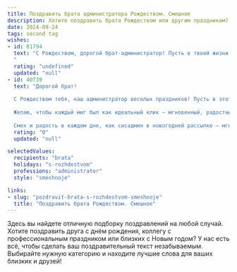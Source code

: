 ```yaml
---
title: Поздравить брата администратора Рождеством. Смешное
description: Хотите поздравить брата Рождеством или другим праздником? Наш ИИ создаст незабываемое поздравление, а вы обязательно выделитесь среди других.  
date: 2024-09-24
tags: second tag
wishes:
- id: 81794
  text: "С Рождеством, дорогой брат-администратор! Пусть в твоей жизни будет как можно больше \"пользователей\", а \"ошибок\" - как можно меньше, желательно, только в новогоднем салате!  😜
  "
  rating: "undefined"
  updated: "null"
- id: 40739
  text: "Дорогой брат!
  
  С Рождеством тебя, наш администратор веселых праздников! Пусть в этот светлый день все вирусы недоразумений покинут ваш компьютер, а в жизни установится только удачный софт! Пусть напоминания о работе не отвлекают от вас, ведь сегодня все задачи по настройке радости уже выполнены!
  
  Желаю, чтобы каждый миг был как идеальный клик – мгновенный, радостный и без зависаний. Пусть святые силы переполнит твою внутреннюю базу данных счастья, и обновления происходят только к лучшему!
  
  Смех и радость в каждом дне, как сисадмин в новогодней рассылке – мгновенно и без отказов! С Рождеством, брат!"
  rating: "0"
  updated: "null"

selectedValues:
  recipients: "brata"
  holidays: "s-rozhdestvom"
  professions: "administrator"
  style: "smeshnoje"

links:
- slug: "pozdravit-brata-s-rozhdestvom-smeshnoje"
  title: "Поздравить брата Рождеством. Смешное"
---
```


Здесь вы найдете отличную подборку поздравлений на любой случай. 
Хотите поздравить друга с днём рождения, коллегу с профессиональным праздником или близких с Новым годом? У нас есть всё, чтобы сделать ваш поздравительный текст незабываемым. Выбирайте нужную категорию и находите лучшие слова для ваших близких и друзей!
